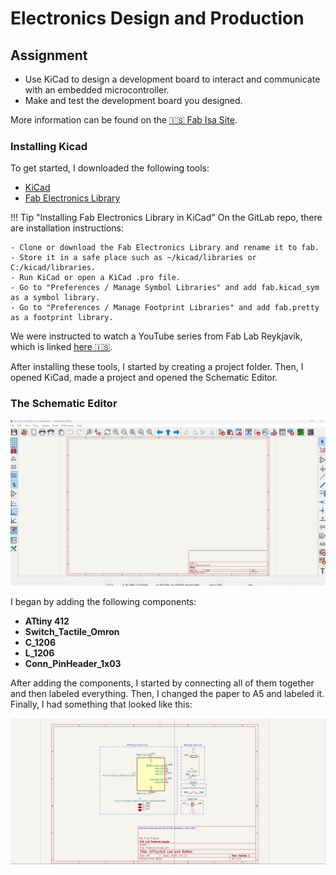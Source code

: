 # Electronics Design and Production

## Assignment

- Use KiCad to design a development board to interact and communicate with an embedded microcontroller.
- Make and test the development board you designed.

More information can be found on the [🇮🇸 Fab Isa Site](https://www.fabisa.is/N%C3%A1msefni/Pre-Fab/2-rafrasasmidi/).

### Installing Kicad

To get started, I downloaded the following tools:

- [KiCad](https://www.kicad.org/)
- [Fab Electronics Library](https://gitlab.fabcloud.org/pub/libraries/electronics/kicad)

!!! Tip "Installing Fab Electronics Library in KiCad"
	On the GitLab repo, there are installation instructions:

	- Clone or download the Fab Electronics Library and rename it to fab.
	- Store it in a safe place such as ~/kicad/libraries or C:/kicad/libraries.
	- Run KiCad or open a KiCad .pro file.
	- Go to "Preferences / Manage Symbol Libraries" and add fab.kicad_sym as a symbol library.
	- Go to "Preferences / Manage Footprint Libraries" and add fab.pretty as a footprint library.

We were instructed to watch a YouTube series from Fab Lab Reykjavík, which is linked [here 🇮🇸](https://www.youtube.com/playlist?list=PLs4ifnZzVJmqaSM1lsg68vPVtJxVNhVwV).

After installing these tools, I started by creating a project folder. Then, I opened KiCad, made a project and opened the Schematic Editor.

### The Schematic Editor

![KiCad Schematic Editor](../images/KiCad/SchEditor.png)

I began by adding the following components:

- **ATtiny 412**
- **Switch_Tactile_Omron**
- **C_1206**
- **L_1206**
- **Conn_PinHeader_1x03**

After adding the components, I started by connecting all of them together and then labeled everything. Then, I changed the paper to A5 and labeled it. Finally, I had something that looked like this:

![KiCad Schematic Editor](../images/KiCad/SchDonepng.png)

